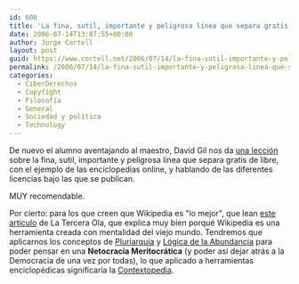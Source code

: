```yaml
---
id: 606
title: 'La fina, sutil, importante y peligrosa lí­nea que separa gratis de libre: caso enciclopedias'
date: 2006-07-14T13:07:55+00:00
author: Jorge Cortell
layout: post
guid: https://www.cortell.net/2006/07/14/la-fina-sutil-importante-y-peligrosa-linea-que-separa-gratis-de-libre-caso-enciclopedias/
permalink: /2006/07/14/la-fina-sutil-importante-y-peligrosa-linea-que-separa-gratis-de-libre-caso-enciclopedias/
categories:
  - CiberDerechos
  - Copyfight
  - Filosofí­a
  - General
  - Sociedad y polí­tica
  - Technology
---
```

De nuevo el alumno aventajando al maestro, David Gil nos da [una lección](https://expoliointelectual.net/2006/07/13/sobre-el-sinsentido-de-la-commonpedia/ "Enciclopedias online") sobre la fina, sutil, importante y peligrosa lí­nea que separa gratis de libre, con el ejemplo de las enciclopedias online, y hablando de las diferentes licencias bajo las que se publican.

MUY recomendable.

Por cierto: para los que creen que Wikipedia es "lo mejor", que lean <a title="Wikipedia viejo mundo" target="_blank" href="https://enriquegomez.com/wikipedia-una-herramienta-creada-con-mentalidad-del-viejo-mundo">este artí­culo</a> de La Tercera Ola, que explica muy bien porqué Wikipedia es una herramienta creada con mentalidad del viejo mundo. Tendremos que aplicarnos los conceptos de <a title="Pluriarquí­a" target="_blank" href="https://www.deugarte.com/wiki/contextos/Pluriarquí­a">Pluriarquí­a</a> y [Lógica de la Abundancia](https://www.deugarte.com/wiki/contextos/Lógica_de_la_abundancia "Lógica de la Abundancia") para poder pensar en una **Netocracia Meritocrática** (y poder así­ dejar atrás a la Democracia de una vez por todas), lo que aplicado a herramientas enciclopédicas significarí­a la [Contextopedia](https://www.deugarte.com/wiki/contextos/Contextopedia "Contextopedia").